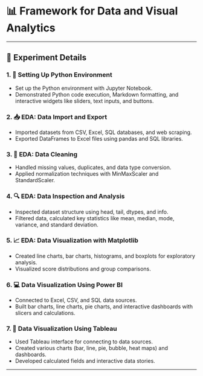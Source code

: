 # 📊 Framework for Data and Visual Analytics

---

## 🧪 Experiment Details

### 1. 🐍 Setting Up Python Environment  
- Set up the Python environment with Jupyter Notebook.  
- Demonstrated Python code execution, Markdown formatting, and interactive widgets like sliders, text inputs, and buttons.

### 2. 📥 EDA: Data Import and Export  
- Imported datasets from CSV, Excel, SQL databases, and web scraping.  
- Exported DataFrames to Excel files using pandas and SQL libraries.

### 3. 🧹 EDA: Data Cleaning  
- Handled missing values, duplicates, and data type conversion.  
- Applied normalization techniques with MinMaxScaler and StandardScaler.

### 4. 🔍 EDA: Data Inspection and Analysis  
- Inspected dataset structure using head, tail, dtypes, and info.  
- Filtered data, calculated key statistics like mean, median, mode, variance, and standard deviation.

### 5. 📈 EDA: Data Visualization with Matplotlib  
- Created line charts, bar charts, histograms, and boxplots for exploratory analysis.  
- Visualized score distributions and group comparisons.

### 6. 💻 Data Visualization Using Power BI  
- Connected to Excel, CSV, and SQL data sources.  
- Built bar charts, line charts, pie charts, and interactive dashboards with slicers and calculations.

### 7. 🎨 Data Visualization Using Tableau  
- Used Tableau interface for connecting to data sources.  
- Created various charts (bar, line, pie, bubble, heat maps) and dashboards.  
- Developed calculated fields and interactive data stories.

---



